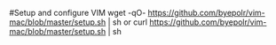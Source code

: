 #Setup and configure VIM
    wget -qO- https://github.com/byepolr/vim-mac/blob/master/setup.sh | sh
or
    curl https://github.com/byepolr/vim-mac/blob/master/setup.sh | sh
